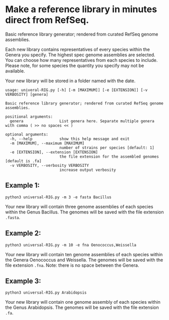 # Make a reference library in minutes direct from RefSeq.

Basic reference library generator; rendered from curated RefSeq genome assemblies.

Each new library contains representatives of every species within the Genera you specify. The highest spec genome assemblies are selected. You can choose how many representatives from each species to include. Please note, for some species the quantity you specify may not be available.

Your new library will be stored in a folder named with the date.


<pre><code>usage: univeral-RIG.py [-h] [-m [MAXIMUM]] [-e [EXTENSION]] [-v VERBOSITY] [genera]

Basic reference library generator; rendered from curated RefSeq genome assemblies.

positional arguments:
  genera                List genera here. Separate multiple genera with comma ( >> no spaces << )

optional arguments:
  -h, --help            show this help message and exit
  -m [MAXIMUM], --maximum [MAXIMUM]
                        number of strains per species [default: 1]
  -e [EXTENSION], --extension [EXTENSION]
                        the file extension for the assembled genomes [default is .fa]
  -v VERBOSITY, --verbosity VERBOSITY
                        increase output verbosity</code></pre> 

  
## Example 1:
  
<code>python3 universal-RIG.py -m 3 -e fasta Bacillus</code>

Your new library will contain three genome assemblies of each species within the Genus Bacillus. The genomes will be saved with the file extension <code>.fasta</code>.
 
## Example 2: 
  
<code>python3 universal-RIG.py -m 10 -e fna Oenococcus,Weissella </code>
  
Your new library will contain ten genome assemblies of each species within the Genera Oenococcus and Weissella. The genomes will be saved with the file extension <code>.fna</code>. Note: there is no space between the Genera.

## Example 3: 
  
<code>python3 universal-RIG.py Arabidopsis </code>
  
Your new library will contain one genome assembly of each species within the Genus Arabidopsis. The genomes will be saved with the file extension <code>.fa</code>. 
